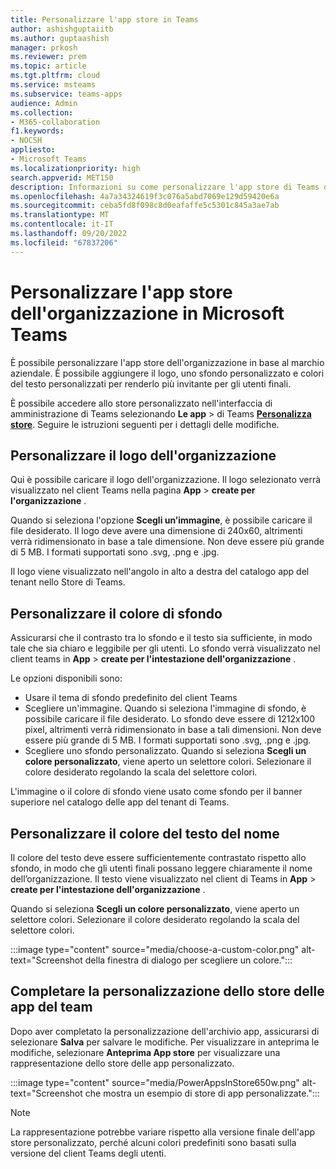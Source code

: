 ```yaml
---
title: Personalizzare l'app store in Teams
author: ashishguptaiitb
ms.author: guptaashish
manager: prkosh
ms.reviewer: prem
ms.topic: article
ms.tgt.pltfrm: cloud
ms.service: msteams
ms.subservice: teams-apps
audience: Admin
ms.collection:
- M365-collaboration
f1.keywords:
- NOCSH
appliesto:
- Microsoft Teams
ms.localizationpriority: high
search.appverid: MET150
description: Informazioni su come personalizzare l'app store di Teams dell'organizzazione aggiungendo loghi, sfondi personalizzati e colori testo personalizzati.
ms.openlocfilehash: 4a7a34324619f3c076a5abd7069e129d59420e6a
ms.sourcegitcommit: ceba5fd8f098c8d0eafaffe5c5301c845a3ae7ab
ms.translationtype: MT
ms.contentlocale: it-IT
ms.lasthandoff: 09/20/2022
ms.locfileid: "67837206"
---
```

# <a name="customize-your-organizations-app-store-in-microsoft-teams"></a>Personalizzare l'app store dell'organizzazione in Microsoft Teams

È possibile personalizzare l'app store dell'organizzazione in base al marchio aziendale. È possibile aggiungere il logo, uno sfondo personalizzato e colori del testo personalizzati per renderlo più invitante per gli utenti finali.

È possibile accedere allo store personalizzato nell'interfaccia di amministrazione di Teams selezionando **Le app** >  di Teams **[Personalizza store](https://admin.teams.microsoft.com/policies/customize-appstore)**. Seguire le istruzioni seguenti per i dettagli delle modifiche.

## <a name="customize-your-organization-logo"></a>Personalizzare il logo dell'organizzazione

<!-- Bookmark used by Context Sensitive Help (CSH). Do not delete. -->
<a name="orglogo"> </a>
<!-- Do not remove the bookmark link above. -->

Qui è possibile caricare il logo dell'organizzazione. Il logo selezionato verrà visualizzato nel client Teams nella pagina **App** > **create per l'organizzazione** .

Quando si seleziona l'opzione **Scegli un’immagine**, è possibile caricare il file desiderato. Il logo deve avere una dimensione di 240x60, altrimenti verrà ridimensionato in base a tale dimensione. Non deve essere più grande di 5 MB. I formati supportati sono .svg, .png e .jpg.

Il logo viene visualizzato nell'angolo in alto a destra del catalogo app del tenant nello Store di Teams.

## <a name="customize-the-background-color"></a>Personalizzare il colore di sfondo

<!-- Bookmark used by Context Sensitive Help (CSH). Do not delete. -->
<a name="custombackground"> </a>
<!-- Do not remove the bookmark link above. -->

Assicurarsi che il contrasto tra lo sfondo e il testo sia sufficiente, in modo tale che sia chiaro e leggibile per gli utenti. Lo sfondo verrà visualizzato nel client teams in **App** > **create per l'intestazione dell'organizzazione** .

Le opzioni disponibili sono:

* Usare il tema di sfondo predefinito del client Teams
* Scegliere un'immagine. Quando si seleziona l'immagine di sfondo, è possibile caricare il file desiderato. Lo sfondo deve essere di 1212x100 pixel, altrimenti verrà ridimensionato in base a tali dimensioni. Non deve essere più grande di 5 MB. I formati supportati sono .svg, .png e .jpg.
* Scegliere uno sfondo personalizzato. Quando si seleziona **Scegli un colore personalizzato**, viene aperto un selettore colori. Selezionare il colore desiderato regolando la scala del selettore colori.

L'immagine o il colore di sfondo viene usato come sfondo per il banner superiore nel catalogo delle app del tenant di Teams.

## <a name="customize-the-text-color-of-your-name"></a>Personalizzare il colore del testo del nome

<!-- Bookmark used by Context Sensitive Help (CSH). Do not delete. -->
<a name="textcolor"> </a>
<!-- Do not remove the bookmark link above. -->

Il colore del testo deve essere sufficientemente contrastato rispetto allo sfondo, in modo che gli utenti finali possano leggere chiaramente il nome dell’organizzazione. Il testo viene visualizzato nel client di Teams in **App** > **create per l'intestazione dell'organizzazione** .

Quando si seleziona **Scegli un colore personalizzato**, viene aperto un selettore colori. Selezionare il colore desiderato regolando la scala del selettore colori.

:::image type="content" source="media/choose-a-custom-color.png" alt-text="Screenshot della finestra di dialogo per scegliere un colore.":::

## <a name="complete-the-customization-of-your-team-apps-store"></a>Completare la personalizzazione dello store delle app del team

Dopo aver completato la personalizzazione dell'archivio app, assicurarsi di selezionare **Salva** per salvare le modifiche.
Per visualizzare in anteprima le modifiche, selezionare **Anteprima App store** per visualizzare una rappresentazione dello store delle app personalizzato.

:::image type="content" source="media/PowerAppsInStore650w.png" alt-text="Screenshot che mostra un esempio di store di app personalizzate.":::

> [!NOTE]
> La rappresentazione potrebbe variare rispetto alla versione finale dell'app store personalizzato, perché alcuni colori predefiniti sono basati sulla versione del client Teams degli utenti.
